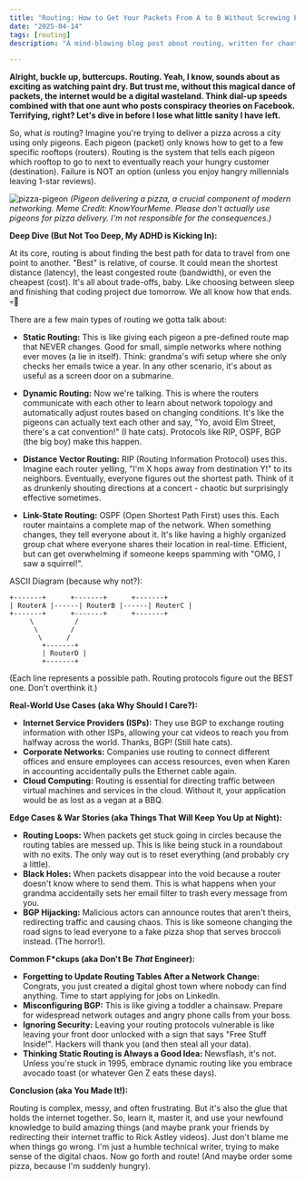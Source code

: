 ```yaml
---
title: "Routing: How to Get Your Packets From A to B Without Screwing Everything Up (Probably)"
date: "2025-04-14"
tags: [routing]
description: "A mind-blowing blog post about routing, written for chaotic Gen Z engineers."

---
```


**Alright, buckle up, buttercups. Routing. Yeah, I know, sounds about as exciting as watching paint dry. But trust me, without this magical dance of packets, the internet would be a digital wasteland. Think dial-up speeds combined with that one aunt who posts conspiracy theories on Facebook. Terrifying, right? Let's dive in before I lose what little sanity I have left.**

So, what *is* routing? Imagine you're trying to deliver a pizza across a city using only pigeons. Each pigeon (packet) only knows how to get to a few specific rooftops (routers). Routing is the system that tells each pigeon which rooftop to go to next to eventually reach your hungry customer (destination). Failure is NOT an option (unless you enjoy hangry millennials leaving 1-star reviews).

![pizza-pigeon](https://i.kym-cdn.com/photos/images/newsfeed/001/217/721/b62.jpg)
*(Pigeon delivering a pizza, a crucial component of modern networking. Meme Credit: KnowYourMeme. Please don't actually use pigeons for pizza delivery. I'm not responsible for the consequences.)*

**Deep Dive (But Not Too Deep, My ADHD is Kicking In):**

At its core, routing is about finding the best path for data to travel from one point to another. "Best" is relative, of course. It could mean the shortest distance (latency), the least congested route (bandwidth), or even the cheapest (cost). It's all about trade-offs, baby. Like choosing between sleep and finishing that coding project due tomorrow. We all know how that ends. 💀🙏

There are a few main types of routing we gotta talk about:

*   **Static Routing:** This is like giving each pigeon a pre-defined route map that NEVER changes. Good for small, simple networks where nothing ever moves (a lie in itself). Think: grandma's wifi setup where she only checks her emails twice a year. In any other scenario, it's about as useful as a screen door on a submarine.

*   **Dynamic Routing:** Now we're talking. This is where the routers communicate with each other to learn about network topology and automatically adjust routes based on changing conditions. It's like the pigeons can actually text each other and say, "Yo, avoid Elm Street, there's a cat convention!" (I hate cats). Protocols like RIP, OSPF, BGP (the big boy) make this happen.

*   **Distance Vector Routing:** RIP (Routing Information Protocol) uses this. Imagine each router yelling, "I'm X hops away from destination Y!" to its neighbors. Eventually, everyone figures out the shortest path. Think of it as drunkenly shouting directions at a concert - chaotic but surprisingly effective sometimes.

*   **Link-State Routing:** OSPF (Open Shortest Path First) uses this. Each router maintains a complete map of the network. When something changes, they tell everyone about it. It's like having a highly organized group chat where everyone shares their location in real-time. Efficient, but can get overwhelming if someone keeps spamming with "OMG, I saw a squirrel!".

ASCII Diagram (because why not?):

```
+-------+      +-------+      +-------+
| RouterA |------| RouterB |------| RouterC |
+-------+      +-------+      +-------+
     \          /
      \        /
       \      /
        +-------+
        | RouterD |
        +-------+
```

(Each line represents a possible path. Routing protocols figure out the BEST one. Don't overthink it.)

**Real-World Use Cases (aka Why Should I Care?):**

*   **Internet Service Providers (ISPs):** They use BGP to exchange routing information with other ISPs, allowing your cat videos to reach you from halfway across the world. Thanks, BGP! (Still hate cats).
*   **Corporate Networks:** Companies use routing to connect different offices and ensure employees can access resources, even when Karen in accounting accidentally pulls the Ethernet cable again.
*   **Cloud Computing:** Routing is essential for directing traffic between virtual machines and services in the cloud. Without it, your application would be as lost as a vegan at a BBQ.

**Edge Cases & War Stories (aka Things That Will Keep You Up at Night):**

*   **Routing Loops:** When packets get stuck going in circles because the routing tables are messed up. This is like being stuck in a roundabout with no exits. The only way out is to reset everything (and probably cry a little).
*   **Black Holes:** When packets disappear into the void because a router doesn't know where to send them. This is what happens when your grandma accidentally sets her email filter to trash every message from you.
*   **BGP Hijacking:** Malicious actors can announce routes that aren't theirs, redirecting traffic and causing chaos. This is like someone changing the road signs to lead everyone to a fake pizza shop that serves broccoli instead. (The horror!).

**Common F\*ckups (aka Don't Be *That* Engineer):**

*   **Forgetting to Update Routing Tables After a Network Change:** Congrats, you just created a digital ghost town where nobody can find anything. Time to start applying for jobs on LinkedIn.
*   **Misconfiguring BGP:** This is like giving a toddler a chainsaw. Prepare for widespread network outages and angry phone calls from your boss.
*   **Ignoring Security:** Leaving your routing protocols vulnerable is like leaving your front door unlocked with a sign that says "Free Stuff Inside!". Hackers will thank you (and then steal all your data).
*   **Thinking Static Routing is Always a Good Idea:** Newsflash, it's not. Unless you're stuck in 1995, embrace dynamic routing like you embrace avocado toast (or whatever Gen Z eats these days).

**Conclusion (aka You Made It!):**

Routing is complex, messy, and often frustrating. But it's also the glue that holds the internet together. So, learn it, master it, and use your newfound knowledge to build amazing things (and maybe prank your friends by redirecting their internet traffic to Rick Astley videos). Just don't blame me when things go wrong. I'm just a humble technical writer, trying to make sense of the digital chaos. Now go forth and route! (And maybe order some pizza, because I'm suddenly hungry).
